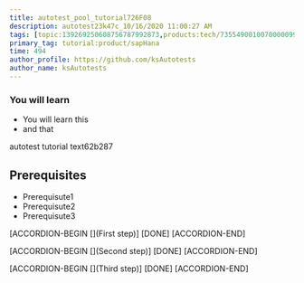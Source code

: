 ```yaml
---
title: autotest_pool_tutorial726F08
description: autotest23k47c_10/16/2020 11:00:27 AM
tags: [topic:139269250608756787992873,products:tech/73554900100700000996,tutorial:experience/advanced]
primary_tag: tutorial:product/sapHana
time: 494
author_profile: https://github.com/ksAutotests
author_name: ksAutotests
---
```

### You will learn
- You will learn this
- and that

autotest tutorial text62b287

## Prerequisites
- Prerequisute1
- Prerequisute2
- Prerequisute3

[ACCORDION-BEGIN [](First step)]
[DONE]
[ACCORDION-END]

[ACCORDION-BEGIN [](Second step)]
[DONE]
[ACCORDION-END]

[ACCORDION-BEGIN [](Third step)]
[DONE]
[ACCORDION-END]

